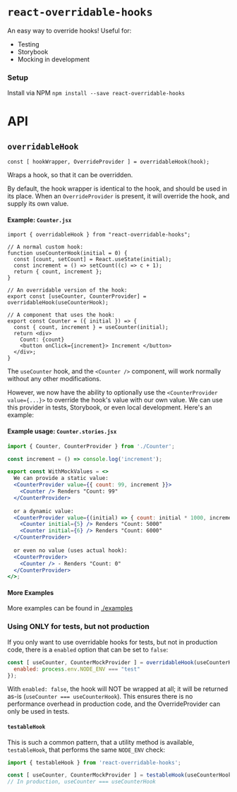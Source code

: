 # `react-overridable-hooks`

An easy way to override hooks!  Useful for:
- Testing
- Storybook
- Mocking in development


### Setup

Install via NPM `npm install --save react-overridable-hooks`  

# API

## `overridableHook`
`const [ hookWrapper, OverrideProvider ] = overridableHook(hook);`  

Wraps a hook, so that it can be overridden.

By default, the hook wrapper is identical to the hook, and should be used in its place.
When an `OverrideProvider` is present, it will override the hook, and supply its own value.

#### Example: `Counter.jsx`

```tsx
import { overridableHook } from "react-overridable-hooks";

// A normal custom hook:
function useCounterHook(initial = 0) {
  const [count, setCount] = React.useState(initial);
  const increment = () => setCount((c) => c + 1);
  return { count, increment };
}

// An overridable version of the hook:
export const [useCounter, CounterProvider] = overridableHook(useCounterHook);

// A component that uses the hook:
export const Counter = ({ initial }) => {
  const { count, increment } = useCounter(initial);
  return <div>
    Count: {count}
    <button onClick={increment}> Increment </button>
  </div>;
} 
```

The `useCounter` hook, and the `<Counter />` component, will work normally without any other modifications.  

However, we now have the ability to optionally use the `<CounterProvider value={...}>` to override the hook's value with our own value.  We can use this provider in tests, Storybook, or even local development.  Here's an example:

#### Example usage: `Counter.stories.jsx`
```jsx
import { Counter, CounterProvider } from './Counter';

const increment = () => console.log('increment');

export const WithMockValues = <>
  We can provide a static value:
  <CounterProvider value={{ count: 99, increment }}>
    <Counter /> Renders "Count: 99"
  </CounterProvider>
  
  or a dynamic value:
  <CounterProvider value={(initial) => { count: initial * 1000, increment }}>
    <Counter initial={5} /> Renders "Count: 5000"
    <Counter initial={6} /> Renders "Count: 6000"
  </CounterProvider>
  
  or even no value (uses actual hook):
  <CounterProvider>
    <Counter /> - Renders "Count: 0"
  </CounterProvider>
</>;
```

#### More Examples
More examples can be found in [./examples](./examples)


### Using ONLY for tests, but not production

If you only want to use overridable hooks for tests, but not in production code, there is a `enabled` option that can be set to `false`:

```jsx
const [ useCounter, CounterMockProvider ] = overridableHook(useCounterHook, {
  enabled: process.env.NODE_ENV === "test" 
});
```
With `enabled: false`, the hook will NOT be wrapped at all; it will be returned as-is (`useCounter === useCounterHook`).  This ensures there is no performance overhead in production code, and the OverrideProvider can only be used in tests.

#### `testableHook`

This is such a common pattern, that a utility method is available, `testableHook`, that performs the same `NODE_ENV` check:
```js
import { testableHook } from 'react-overridable-hooks';

const [ useCounter, CounterMockProvider ] = testableHook(useCounterHook);
// In production, useCounter === useCounterHook
```
